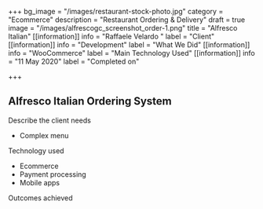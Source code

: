 +++
bg_image = "/images/restaurant-stock-photo.jpg"
category = "Ecommerce"
description = "Restaurant Ordering & Delivery"
draft = true
image = "/images/alfrescogc_screenshot_order-1.png"
title = "Alfresco Italian"
[[information]]
info = "Raffaele Velardo "
label = "Client"
[[information]]
info = "Development"
label = "What We Did"
[[information]]
info = "WooCommerce"
label = "Main Technology Used"
[[information]]
info = "11 May 2020"
label = "Completed on"

+++
## Alfresco Italian Ordering System

Describe the client needs

* Complex menu

Technology used

* Ecommerce
* Payment processing
* Mobile apps

Outcomes achieved